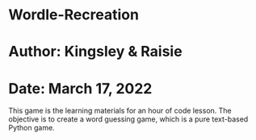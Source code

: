 # Wordle-Recreation

# Author: Kingsley & Raisie
# Date: March 17, 2022

This game is the learning materials for an hour of code lesson. The objective is to create a word guessing game, which is a pure text-based Python game.
